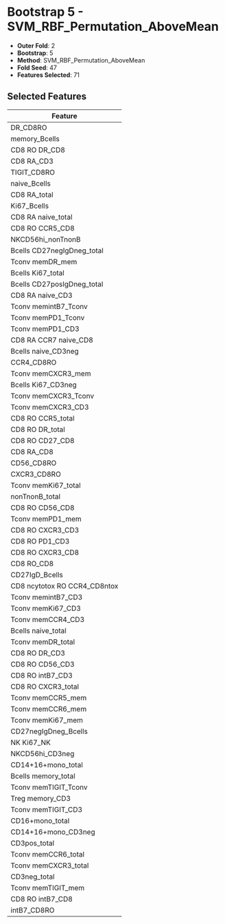 # Bootstrap 5 - SVM_RBF_Permutation_AboveMean

- **Outer Fold**: 2
- **Bootstrap**: 5
- **Method**: SVM_RBF_Permutation_AboveMean
- **Fold Seed**: 47
- **Features Selected**: 71

## Selected Features

| Feature |
|---------|
| DR_CD8RO |
| memory_Bcells |
| CD8 RO DR_CD8 |
| CD8 RA_CD3 |
| TIGIT_CD8RO |
| naive_Bcells |
| CD8 RA_total |
| Ki67_Bcells |
| CD8 RA naive_total |
| CD8 RO CCR5_CD8 |
| NKCD56hi_nonTnonB |
| Bcells CD27negIgDneg_total |
| Tconv memDR_mem |
| Bcells Ki67_total |
| Bcells CD27posIgDneg_total |
| CD8 RA naive_CD3 |
| Tconv memintB7_Tconv |
| Tconv memPD1_Tconv |
| Tconv memPD1_CD3 |
| CD8 RA CCR7 naive_CD8 |
| Bcells naive_CD3neg |
| CCR4_CD8RO |
| Tconv memCXCR3_mem |
| Bcells Ki67_CD3neg |
| Tconv memCXCR3_Tconv |
| Tconv memCXCR3_CD3 |
| CD8 RO CCR5_total |
| CD8 RO DR_total |
| CD8 RO CD27_CD8 |
| CD8 RA_CD8 |
| CD56_CD8RO |
| CXCR3_CD8RO |
| Tconv memKi67_total |
| nonTnonB_total |
| CD8 RO CD56_CD8 |
| Tconv memPD1_mem |
| CD8 RO CXCR3_CD3 |
| CD8 RO PD1_CD3 |
| CD8 RO CXCR3_CD8 |
| CD8 RO_CD8 |
| CD27IgD_Bcells |
| CD8 ncytotox RO CCR4_CD8ntox |
| Tconv memintB7_CD3 |
| Tconv memKi67_CD3 |
| Tconv memCCR4_CD3 |
| Bcells naive_total |
| Tconv memDR_total |
| CD8 RO DR_CD3 |
| CD8 RO CD56_CD3 |
| CD8 RO intB7_CD3 |
| CD8 RO CXCR3_total |
| Tconv memCCR5_mem |
| Tconv memCCR6_mem |
| Tconv memKi67_mem |
| CD27negIgDneg_Bcells |
| NK Ki67_NK |
| NKCD56hi_CD3neg |
| CD14+16+mono_total |
| Bcells memory_total |
| Tconv memTIGIT_Tconv |
| Treg memory_CD3 |
| Tconv memTIGIT_CD3 |
| CD16+mono_total |
| CD14+16+mono_CD3neg |
| CD3pos_total |
| Tconv memCCR6_total |
| Tconv memCXCR3_total |
| CD3neg_total |
| Tconv memTIGIT_mem |
| CD8 RO intB7_CD8 |
| intB7_CD8RO |
